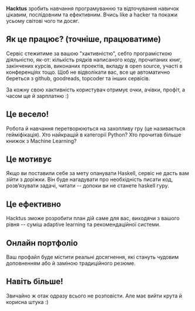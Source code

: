 **Hacktus** зробить навчання програмуванню та відточування навичок цікавим,
послідовним та ефективним. Вчись like a hacker та покажи усьому світові чого ти
досяг.

## Як це працює? (точніше, працюватиме)
Сервіс стежитиме за вашою "хактивністю", себто програмісткою діяльністю, як-от:
кількість рядків написаного коду, прочитаних книг, закінчених курсів, виконаних
проектів, вкладу в open source, участі в конференціях тощо. Щоб не відволікати
вас, все це автоматично береться з github, goodreads, topcoder та інших
сервісів.

За кожну свою хактивність користувач отримує очки, ачівки, профіт, а часом ще й
зарплатню :)

## Це весело!
Робота й навчання перетворюються на захопливу гру (це називається
гейміфікація). Хто найкращій в категорії Python? Хто прочитав більше книжок з
Machine Learning?

## Це мотивує
Якщо ви поставили себе за мету опанувати Haskell, сервіс не дасть вам зійти з
доріжки. Він буде нагадувати про необхідність писати код, розв’язувати задачі,
читати -- допоки ви не станете haskell гуру.

## Це ефективно
Hacktus зможе розробити план дій саме для вас, виходячи з вашого рівня -- суміш
adaptive learning та рекомендаційної системи.

## Онлайн портфоліо
Ваш профайл буде містити реальні досягнення, які стануть чудовим доповненням
або й заміною традиційного резюме.

## Навіть більше!
Звичайно ж отак одразу всього не розповісти. Але має вийти крута й корисна штука :)
